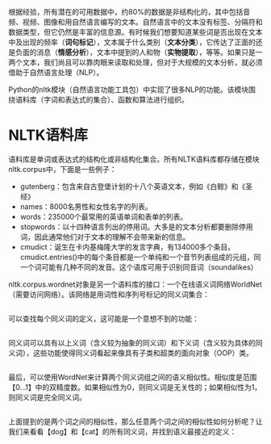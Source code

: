 根据经验，所有潜在的可用数据中，约80%的数据是非结构化的，其中包括音频、视频、图像和用自然语言编写的文本。自然语言中的文本没有标签、分隔符和数据类型，但它仍然是丰富的信息源。有时候我们想要知道某些词是否出现在文本中及出现的频率（**词句标记**），文本属于什么类别（**文本分类**），它传达了正面的还是负面的消息（**情感分析**），文本中提到的人和物（**实物提取**），等等。如果只是一两个文本，我们尚且可以靠肉眼来读取和处理，但对于大规模的文本分析，就必须借助于自然语言处理（NLP）。

Python的nltk模块（自然语言功能工具包）中实现了很多NLP的功能。该模块围绕语料库（字词和表达式的集合）、函数和算法进行组织。

# NLTK语料库

语料库是单词或表达式的结构化或非结构化集合。所有NLTK语料库都存储在模块nltk.corpus中，下面是一些例子：

* gutenberg：包含来自古登堡计划的十八个英语文本，例如《白鲸》和《圣经》
* names：8000名男性和女性名字的列表。
* words：235000个最常用的英语单词和表单的列表。
* stopwords：以十四种语言列出的停用词。大多是的文本分析都要删除停用词，因此通常他们对于文本的理解不会带来新的信息。
* cmudict：诞生在卡内基梅隆大学的发言字典，有134000多个条目。cmudict.entries\(\)中的每个条目都是一个单纯和一个音节列表组成的元组，同一个词可能有几种不同的发音。这个语库可用于识别同音词（soundalikes）

nltk.corpus.wordnet对象是另一个语料库的接口：一个在线语义词网络WorldNet（需要访问网络）。该网络是用词性和序列号标记的同义词集合：

```

```

可以查找每个同义词的定义，这可能是一个意想不到的功能：

```

```

同义词可以具有以上义词（含义较为抽象的同义词）和下义词（含义较为具体的同义词），这些功能使得同义词看起来像具有子类和超类的面向对象（OOP）类。

```

```

最后，可以使用WordNet来计算两个同义词组之间的语义相似性。相似度是范围【0...1】中的双精度数。如果相似性为0，则同义词是无关性的；如果相似性为1，则同义词是完全同义词。

```

```

上面提到的是两个词之间的相似性，那么任意两个词之间的相似性如何分析呢？让我们来看看【dog】和【cat】的所有同义词，并找到语义最接近的定义：

```

```

